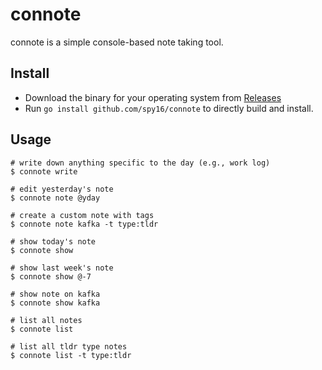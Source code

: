# connote

connote is a simple console-based note taking tool.

## Install

* Download the binary for your operating system from [Releases](./releases)
* Run `go install github.com/spy16/connote` to directly build and install.

## Usage

```shell
# write down anything specific to the day (e.g., work log)
$ connote write

# edit yesterday's note
$ connote note @yday

# create a custom note with tags 
$ connote note kafka -t type:tldr

# show today's note
$ connote show

# show last week's note
$ connote show @-7

# show note on kafka
$ connote show kafka

# list all notes
$ connote list

# list all tldr type notes
$ connote list -t type:tldr
```

